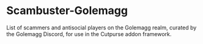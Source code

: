 # Scambuster-Golemagg
List of scammers and antisocial players on the Golemagg realm, curated by the Golemagg Discord, for use in the Cutpurse addon framework.
